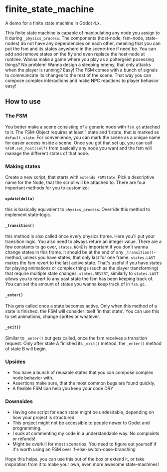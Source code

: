 # finite_state_machine
A demo for a finite state machine in Godot 4.x.

This finite state machine is capable of manipulating any node you assign to it during `_physics_process`. The components (host-node, fsm-node, state-nodes) do not have any dependencies on each other, meaning that you can put the fsm and its states anywhere in the scene-tree if need be. You can add and remove states on the fly and even replace the host-node at runtime. Wanna make a game where you play as a poltergeist posessing things? No problem! Wanna design a sleeping enemy, that only attacks when the player is running? Easy! 
The FSM comes with a bunch of signals to communicate its changes to the rest of the scene. That way you can compose complex interactions and make NPC reactions to player behavior easy!

## How to use

### The FSM
You better make a scene consisting of a generic node with `fsm.gd` attached to it. The FSM-Object requires at least 1 state and 1 state, that is marked as `default_state`. For convenience, you can mark the scene as a unique name for easier access inside a scene.
Once you got that set up, you can call `%FSM.set_host(self)` from basically any node you want and the fsm will manage the different states of that node.

### Making states
Create a new script, that starts with `extends FSMState`. Pick a descriptive name for the Node, that the script will be attached to. There are four important methods for you to customize:
#### `update(delta)`
this is basically equivalent to `physics_process`. Override this method to implement state-logic.
#### `_transition()`
this method is also called once every physics frame. Here you'll put your transition logic. You also need to always return an integer value. There are a few constants to go over, `states.NONE` is important if you don't wanna change states in this frame. it should be at the end of any `_transition()`-method, unless you have states, that only last for one frame. `states.LAST` makes the fsm revert to the last active state. That's useful if you have states for playing animations or complex things (such as the player transforming) that require multiple state changes. `states.REVERT`, similarly to `states.LAST` allows you to revert to any past state the fsm has been keeping track of. You can set the amount of states you wanna keep track of in `fsm.gd`.
#### `_enter()`
This gets called once a state becomes active. Only when this method of a state is finished, the FSM will consider itself 'in that state'. You can use this to set animations, change sprites or whatever. 
#### `_exit()`
Similar to `_enter()` but gets called, once the fsm receives a transition request. Only after state A finished its `_exit()` method, the `_enter()` method of state B will begin. 

### Upsides
* You have a bunch of reusable states that you can compose complex node behavior with.
* Assertions make sure, that the most common bugs are found quickly.
* A flexible FSM can help you keep your code DRY

### Downsides
* Having one script for each state might be undesirable, depending on how your project is structured. 
* This project might not be accessible to people newer to Godot and programming. 
* I suck at commenting my code in a understandable way. No complaints or refunds!
* Might be overkill for most scenarios. You need to figure out yourself if it's worth using an FSM over if-else-switch-case-branching

Hope this helps. you can use this out of the box or extend it, or take inspiration from it to make your own, even more awesome state-machines!
